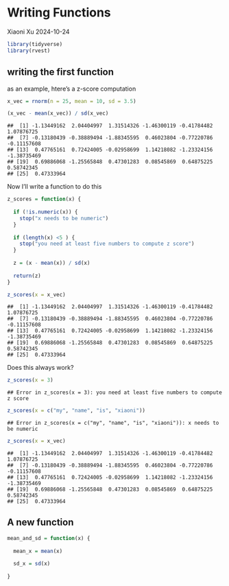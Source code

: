 Writing Functions
================
Xiaoni Xu
2024-10-24

``` r
library(tidyverse)
library(rvest)
```

## writing the first function

as an example, htere’s a z-score computation

``` r
x_vec = rnorm(n = 25, mean = 10, sd = 3.5)

(x_vec - mean(x_vec)) / sd(x_vec)
```

    ##  [1] -1.13449162  2.04404997  1.31514326 -1.46300119 -0.41784482  1.07876725
    ##  [7] -0.13180439 -0.38889494 -1.88345595  0.46023804 -0.77220786 -0.11157608
    ## [13]  0.47765161  0.72424005 -0.02958699  1.14218082 -1.23324156 -1.38735469
    ## [19]  0.69886068 -1.25565848  0.47301283  0.08545869  0.64875225  0.58742345
    ## [25]  0.47333964

Now I’ll write a function to do this

``` r
z_scores = function(x) {
  
  if (!is.numeric(x)) {
    stop("x needs to be numeric")
  }
  
  if (length(x) <5 ) {
    stop("you need at least five numbers to compute z score")
  }
  
  z = (x - mean(x)) / sd(x)
  
  return(z)
}

z_scores(x = x_vec)
```

    ##  [1] -1.13449162  2.04404997  1.31514326 -1.46300119 -0.41784482  1.07876725
    ##  [7] -0.13180439 -0.38889494 -1.88345595  0.46023804 -0.77220786 -0.11157608
    ## [13]  0.47765161  0.72424005 -0.02958699  1.14218082 -1.23324156 -1.38735469
    ## [19]  0.69886068 -1.25565848  0.47301283  0.08545869  0.64875225  0.58742345
    ## [25]  0.47333964

Does this always work?

``` r
z_scores(x = 3)
```

    ## Error in z_scores(x = 3): you need at least five numbers to compute z score

``` r
z_scores(x = c("my", "name", "is", "xiaoni"))
```

    ## Error in z_scores(x = c("my", "name", "is", "xiaoni")): x needs to be numeric

``` r
z_scores(x = x_vec)
```

    ##  [1] -1.13449162  2.04404997  1.31514326 -1.46300119 -0.41784482  1.07876725
    ##  [7] -0.13180439 -0.38889494 -1.88345595  0.46023804 -0.77220786 -0.11157608
    ## [13]  0.47765161  0.72424005 -0.02958699  1.14218082 -1.23324156 -1.38735469
    ## [19]  0.69886068 -1.25565848  0.47301283  0.08545869  0.64875225  0.58742345
    ## [25]  0.47333964

## A new function

``` r
mean_and_sd = function(x) {
  
  mean_x = mean(x)
  
  sd_x = sd(x)
  
}
```
